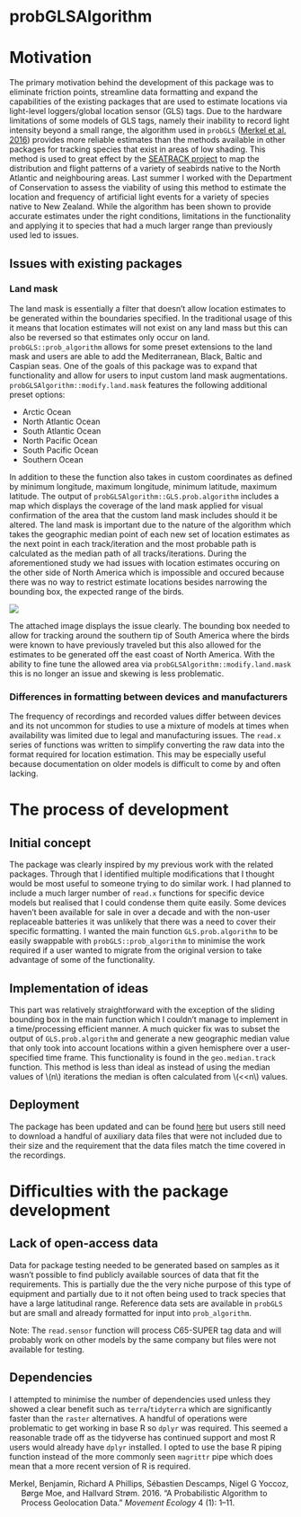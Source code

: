 <!DOCTYPE html>

<html>

<head>

<meta charset="utf-8" />
<meta name="generator" content="pandoc" />
<meta http-equiv="X-UA-Compatible" content="IE=EDGE" />

<meta name="viewport" content="width=device-width, initial-scale=1" />

<meta name="author" content="Daniel Petterson" />


# probGLSAlgorithm

<div id="motivation" class="section level1">
<h1>Motivation</h1>
<p>The primary motivation behind the development of this package was to eliminate friction points, streamline data formatting and expand the capabilities of the existing packages that are used to estimate locations via light-level loggers/global location sensor (GLS) tags. Due to the hardware limitations of some models of GLS tags, namely their inability to record light intensity beyond a small range, the algorithm used in <code>probGLS</code> <span class="citation">(<a href="#ref-merkel2016probabilistic" role="doc-biblioref">Merkel et al. 2016</a>)</span> provides more reliable estimates than the methods available in other packages for tracking species that exist in areas of low shading. This method is used to great effect by the <a href="https://seapop.no/en/seatrack/">SEATRACK project</a> to map the distribution and flight patterns of a variety of seabirds native to the North Atlantic and neighbouring areas. Last summer I worked with the Department of Conservation to assess the viability of using this method to estimate the location and frequency of artificial light events for a variety of species native to New Zealand. While the algorithm has been shown to provide accurate estimates under the right conditions, limitations in the functionality and applying it to species that had a much larger range than previously used led to issues.</p>
<div id="issues-with-existing-packages" class="section level2">
<h2>Issues with existing packages</h2>
<div id="land-mask" class="section level3">
<h3>Land mask</h3>
<p>The land mask is essentially a filter that doesn’t allow location estimates to be generated within the boundaries specified. In the traditional usage of this it means that location estimates will not exist on any land mass but this can also be reversed so that estimates only occur on land. <code>probGLS::prob_algorithm</code> allows for some preset extensions to the land mask and users are able to add the Mediterranean, Black, Baltic and Caspian seas. One of the goals of this package was to expand that functionality and allow for users to input custom land mask augmentations. <code>probGLSAlgorithm::modify.land.mask</code> features the following additional preset options:</p>
<ul>
<li>Arctic Ocean</li>
<li>North Atlantic Ocean</li>
<li>South Atlantic Ocean</li>
<li>North Pacific Ocean</li>
<li>South Pacific Ocean</li>
<li>Southern Ocean</li>
</ul>
<p>In addition to these the function also takes in custom coordinates as defined by minimum longitude, maximum longitude, minimum latitude, maximum latitude. The output of <code>probGLSAlgorithm::GLS.prob.algorithm</code> includes a map which displays the coverage of the land mask applied for visual confirmation of the area that the custom land mask includes should it be altered. The land mask is important due to the nature of the algorithm which takes the geographic median point of each new set of location estimates as the next point in each track/iteration and the most probable path is calculated as the median path of all tracks/iterations. During the aforementioned study we had issues with location estimates occuring on the other side of North America which is impossible and occured because there was no way to restrict estimate locations besides narrowing the bounding box, the expected range of the birds.</p>

![](https://danielpetterson.github.io/assets/img/SootyShearwater.png)

<p>The attached image displays the issue clearly. The bounding box needed to allow for tracking around the southern tip of South America where the birds were known to have previously traveled but this also allowed for the estimates to be generated off the east coast of North America. With the ability to fine tune the allowed area via <code>probGLSAlgorithm::modify.land.mask</code> this is no longer an issue and skewing is less problematic.</p>
</div>
<div id="differences-in-formatting-between-devices-and-manufacturers" class="section level3">
<h3>Differences in formatting between devices and manufacturers</h3>
<p>The frequency of recordings and recorded values differ between devices and its not uncommon for studies to use a mixture of models at times when availability was limited due to legal and manufacturing issues. The <code>read.x</code> series of functions was written to simplify converting the raw data into the format required for location estimation. This may be especially useful because documentation on older models is difficult to come by and often lacking.</p>
</div>
</div>
</div>
<div id="the-process-of-development" class="section level1">
<h1>The process of development</h1>
<div id="initial-concept" class="section level2">
<h2>Initial concept</h2>
<p>The package was clearly inspired by my previous work with the related packages. Through that I identified multiple modifications that I thought would be most useful to someone trying to do similar work. I had planned to include a much larger number of <code>read.x</code> functions for specific device models but realised that I could condense them quite easily. Some devices haven’t been available for sale in over a decade and with the non-user replaceable batteries it was unlikely that there was a need to cover their specific formatting. I wanted the main function <code>GLS.prob.algorithm</code> to be easily swappable with <code>probGLS::prob_algorithm</code> to minimise the work required if a user wanted to migrate from the original version to take advantage of some of the functionality.</p>
</div>
<div id="implementation-of-ideas" class="section level2">
<h2>Implementation of ideas</h2>
<p>This part was relatively straightforward with the exception of the sliding bounding box in the main function which I couldn’t manage to implement in a time/processing efficient manner. A much quicker fix was to subset the output of <code>GLS.prob.algorithm</code> and generate a new geographic median value that only took into account locations within a given hemisphere over a user-specified time frame. This functionality is found in the <code>geo.median.track</code> function. This method is less than ideal as instead of using the median values of <span class="math inline">\(n\)</span> iterations the median is often calculated from <span class="math inline">\(&lt;&lt;n\)</span> values.</p>
</div>

<div id="deployment" class="section level2">
<h2>Deployment</h2>
<p>The package has been updated and can be found <a href="https://github.com/danielpetterson/probGLSAlgorithm">here</a> but users still need to download a handful of auxiliary data files that were not included due to their size and the requirement that the data files match the time covered in the recordings.</p>
</div>
</div>
<div id="difficulties-with-the-package-development" class="section level1">
<h1>Difficulties with the package development</h1>
<div id="lack-of-open-access-data" class="section level2">
<h2>Lack of open-access data</h2>
<p>Data for package testing needed to be generated based on samples as it wasn’t possible to find publicly available sources of data that fit the requirements. This is partially due the the very niche purpose of this type of equipment and partially due to it not often being used to track species that have a large latitudinal range. Reference data sets are available in <code>probGLS</code> but are small and already formatted for input into <code>prob_algorithm</code>. 

Note: The <code>read.sensor</code> function will process C65-SUPER tag data and will probably work on other models by the same company but files were not available for testing.</p>

</div>


<div id="dependencies" class="section level2">
<h2>Dependencies</h2>
<p>I attempted to minimise the number of dependencies used unless they showed a clear benefit such as <code>terra</code>/<code>tidyterra</code> which are significantly faster than the <code>raster</code> alternatives. A handful of operations were problematic to get working in base R so <code>dplyr</code> was required. This seemed a reasonable trade off as the tidyverse has continued support and most R users would already have <code>dplyr</code> installed. I opted to use the base R piping function instead of the more commonly seen <code>magrittr</code> pipe which does mean that a more recent version of R is required. 
</p>
<div id="refs" class="references csl-bib-body hanging-indent">
<div id="ref-merkel2016probabilistic" class="csl-entry">
Merkel, Benjamin, Richard A Phillips, Sébastien Descamps, Nigel G Yoccoz, Børge Moe, and Hallvard Strøm. 2016. <span>“A Probabilistic Algorithm to Process Geolocation Data.”</span> <em>Movement Ecology</em> 4 (1): 1–11.
</div>
</div>
</div>
</div>
</div>
</div>



<!-- code folding -->


<!-- dynamically load mathjax for compatibility with self-contained -->
<script>
  (function () {
    var script = document.createElement("script");
    script.type = "text/javascript";
    script.src  = "https://mathjax.rstudio.com/latest/MathJax.js?config=TeX-AMS-MML_HTMLorMML";
    document.getElementsByTagName("head")[0].appendChild(script);
  })();
</script>

</body>
</html>

